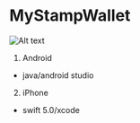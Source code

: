 # MyStampWallet

![Alt text](https://user-images.githubusercontent.com/47564047/60111686-61f19400-97a9-11e9-96d8-0beaca14bae8.png "Screens")

1. Android
  - java/android studio
2. iPhone
  - swift 5.0/xcode
